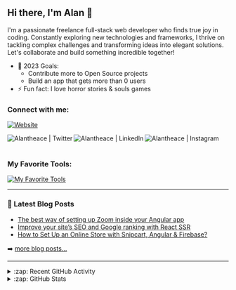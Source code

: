 ## Hi there, I'm Alan 👋

I'm a passionate freelance full-stack web developer who finds true joy in coding. Constantly exploring new technologies and frameworks, I thrive on tackling complex challenges and transforming ideas into elegant solutions. Let's collaborate and build something incredible together!

- 🥅 2023 Goals:
  - Contribute more to Open Source projects
  - Build an app that gets more than 0 users
- ⚡ Fun fact: I love horror stories & souls games

### Connect with me:

[![Website](https://img.shields.io/website?label=DevAces.com.mx&style=for-the-badge&url=https%3A%2F%2Fdevaces.com.mx)](https://devaces.com.mx)

[<img align="left" alt="Alantheace | Twitter" src="https://skillicons.dev/icons?i=twitter" />][twitter]
[<img align="left" alt="Alantheace | LinkedIn" src="https://skillicons.dev/icons?i=linkedin" />][linkedin]
[<img align="left" alt="Alantheace | Instagram" src="https://skillicons.dev/icons?i=instagram" />][instagram]

<br />
<br />

### My Favorite Tools:

[![My Favorite Tools](https://skillicons.dev/icons?i=ts,angular,react,svelte,astro,nestjs,nextjs,prisma,planetscale)](https://skillicons.dev)

---

### 📕 Latest Blog Posts

<!-- BLOG-POST-LIST:START -->
- [The best way of setting up Zoom inside your Angular app](https://alantheace.medium.com/the-best-way-of-setting-up-zoom-inside-your-angular-app-b370cf895477?source=rss-48044e42e288------2)
- [Improve your site’s SEO and Google ranking with React SSR](https://alantheace.medium.com/improve-your-sites-seo-and-google-ranking-with-react-ssr-66d02eae54cb?source=rss-48044e42e288------2)
- [How to Set Up an Online Store with Snipcart, Angular & Firebase?](https://alantheace.medium.com/how-to-set-up-an-online-store-with-snipcart-angular-firebase-75a403b973f6?source=rss-48044e42e288------2)
<!-- BLOG-POST-LIST:END -->

➡️ [more blog posts...](https://medium.com/feed/@alantheace)

---

<details>
  <summary>:zap: Recent GitHub Activity</summary>
  
<!--START_SECTION:activity-->
1. 💪 Opened PR [#95](https://github.com/ankurrsinghal/svelte-legos/pull/95) in [ankurrsinghal/svelte-legos](https://github.com/ankurrsinghal/svelte-legos)
2. 🗣 Commented on [#225](https://github.com/pingdotgg/uploadthing/pull/225#issuecomment-1644508236) in [pingdotgg/uploadthing](https://github.com/pingdotgg/uploadthing)
3. 💪 Opened PR [#225](https://github.com/pingdotgg/uploadthing/pull/225) in [pingdotgg/uploadthing](https://github.com/pingdotgg/uploadthing)
<!--END_SECTION:activity-->

</details>

<details>
  <summary>:zap: GitHub Stats</summary>

  <img align="left" alt="Alan's GitHub Stats" src="https://github-readme-stats-mu-flax.vercel.app/api?username=AlanAcDz&show_icons=true&hide_border=true" />
  <img align="left" alt="Alan's Top Langs" src="https://github-readme-stats-mu-flax.vercel.app/api/top-langs?username=AlanAcDz&layout=compact&hide_border=true" />

</details>

[website]: https://devaces.com.mx
[mithealth]: https://mithealth.app
[twitter]: https://twitter.com/Alantheace13
[instagram]: https://instagram.com/alantheace13
[linkedin]: https://linkedin.com/in/alan-acuña-díaz
